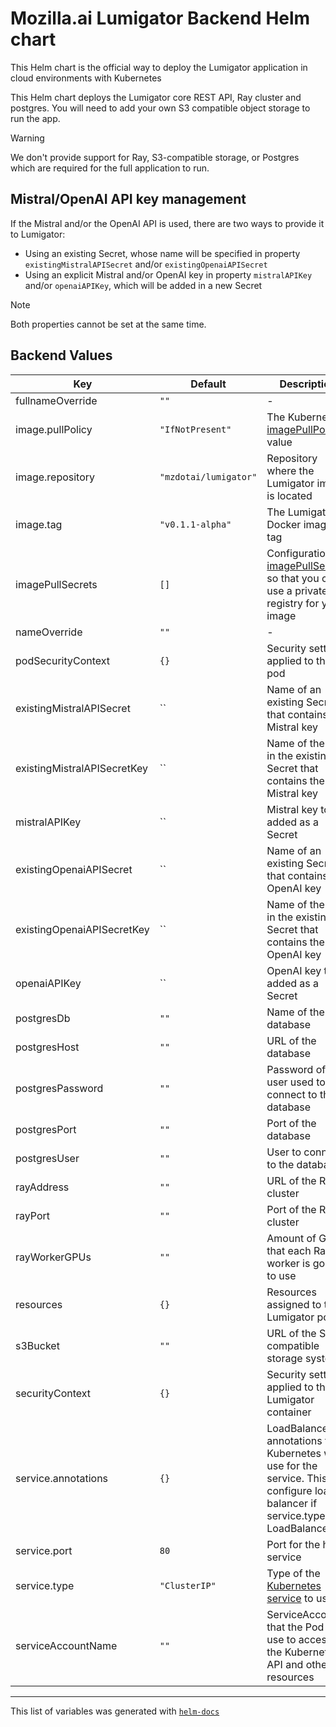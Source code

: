 # Mozilla.ai Lumigator Backend Helm chart

This Helm chart is the official way to deploy the Lumigator application in cloud environments with Kubernetes

This Helm chart deploys the Lumigator core REST API, Ray cluster and postgres. You will need to add your own S3 compatible object storage to run the app.

> [!WARNING]
> We don't provide support for Ray, S3-compatible storage, or Postgres which are required for the full application to run.

## Mistral/OpenAI API key management

If the Mistral and/or the OpenAI API is used, there are two ways to provide it to Lumigator:

* Using an existing Secret, whose name will be specified in property `existingMistralAPISecret` and/or `existingOpenaiAPISecret`
* Using an explicit Mistral and/or OpenAI key in property `mistralAPIKey` and/or `openaiAPIKey`, which will be added in a new Secret

> [!NOTE]
> Both properties cannot be set at the same time.

## Backend Values

| Key | Default | Description |
|-----|---------|-------------|
| fullnameOverride | `""` | - |
| image.pullPolicy | `"IfNotPresent"` | The Kubernetes [imagePullPolicy](https://kubernetes.io/docs/concepts/containers/images/#updating-images) value |
| image.repository | `"mzdotai/lumigator"` | Repository where the Lumigator image is located |
| image.tag | `"v0.1.1-alpha"` | The Lumigator Docker image tag |
| imagePullSecrets | `[]` | Configuration for [imagePullSecrets](https://kubernetes.io/docs/tasks/configure-pod-container/pull-image-private-registry/#create-a-pod-that-uses-your-secret) so that you can use a private registry for your image |
| nameOverride | `""` | - |
| podSecurityContext | `{}` | Security settings applied to the pod |
| existingMistralAPISecret | `` | Name of an existing Secret that contains the Mistral key |
| existingMistralAPISecretKey | `` | Name of the key in the existing Secret that contains the Mistral key |
| mistralAPIKey | `` | Mistral key to be added as a Secret |
| existingOpenaiAPISecret | `` | Name of an existing Secret that contains the OpenAI key |
| existingOpenaiAPISecretKey | `` | Name of the key in the existing Secret that contains the OpenAI key |
| openaiAPIKey | `` | OpenAI key to be added as a Secret |
| postgresDb | `""` | Name of the database |
| postgresHost | `""` | URL of the database |
| postgresPassword | `""` | Password of the user used to connect to the database |
| postgresPort | `""` | Port of the database |
| postgresUser | `""` | User to connect to the database |
| rayAddress | `""` | URL of the Ray cluster |
| rayPort | `""` | Port of the Ray cluster |
| rayWorkerGPUs | `""` | Amount of GPUs that each Ray worker is going to use |
| resources | `{}` | Resources assigned to the Lumigator pod |
| s3Bucket | `""` | URL of the S3-compatible storage system |
| securityContext | `{}` | Security settings applied to the Lumigator container |
| service.annotations | `{}` | LoadBalancer annotations that Kubernetes will use for the service. This will configure load balancer if service.type is LoadBalancer |
| service.port | `80` | Port for the http service |
| service.type | `"ClusterIP"` | Type of the [Kubernetes service](https://kubernetes.io/docs/concepts/services-networking/service/#publishing-services-service-types) to use |
| serviceAccountName | `""` | ServiceAccount that the Pod will use to access the Kubernetes API and other resources |
----------------------------------------------

This list of variables was generated with [`helm-docs`](https://github.com/norwoodj/helm-docs)
